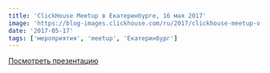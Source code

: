 ```yaml
---
title: 'ClickHouse Meetup в Екатеринбурге, 16 мая 2017'
image: 'https://blog-images.clickhouse.com/ru/2017/clickhouse-meetup-v-ekaterinburge-16-maya-2017/main.jpg'
date: '2017-05-17'
tags: ['мероприятия', 'meetup', 'Екатеринбург']
---
```


[Посмотреть презентацию](https://presentations.clickhouse.com/meetup6/)
